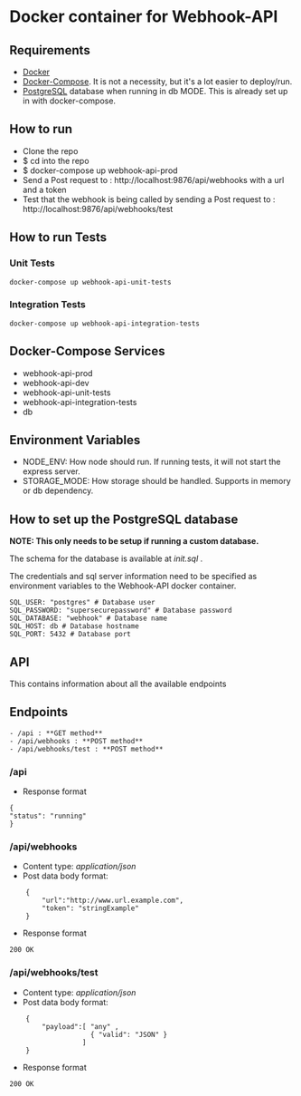 # Docker container for Webhook-API

## Requirements
- [Docker](https://docs.docker.com/)
- [Docker-Compose](https://docs.docker.com/compose/). It is not a necessity, but it's a lot easier to deploy/run.
- [PostgreSQL](https://en.wikipedia.org/wiki/PostgreSQL) database when running in db MODE. This is already set up in with docker-compose.

## How to run
* Clone the repo
* $ cd into the repo
* $ docker-compose up webhook-api-prod
* Send a Post request to : http://localhost:9876/api/webhooks with a url and a token
* Test that the webhook is being called by sending a Post request to : http://localhost:9876/api/webhooks/test

## How to run Tests

### Unit Tests
```
docker-compose up webhook-api-unit-tests
```

### Integration Tests
```
docker-compose up webhook-api-integration-tests
```

## Docker-Compose Services
* webhook-api-prod
* webhook-api-dev
* webhook-api-unit-tests
* webhook-api-integration-tests
* db

## Environment Variables
* NODE_ENV: How node should run. If running tests, it will not start the express server.
* STORAGE_MODE: How storage should be handled. Supports in memory or db dependency.

## How to set up the PostgreSQL database
**NOTE: This only needs to be setup if running a custom database.**

The schema for the database is available at _init.sql_ . 

The credentials and sql server information need to be specified as environment variables to the Webhook-API docker container.

```
SQL_USER: "postgres" # Database user
SQL_PASSWORD: "supersecurepassword" # Database password
SQL_DATABASE: "webhook" # Database name
SQL_HOST: db # Database hostname
SQL_PORT: 5432 # Database port
```

## API
This contains information about all the available endpoints

## Endpoints
    - /api : **GET method**
    - /api/webhooks : **POST method**
    - /api/webhooks/test : **POST method**

### /api

- Response format
```
{
"status": "running"
}
```

### /api/webhooks
- Content type: _application/json_
- Post data body format:
```
    {
        "url":"http://www.url.example.com", 
        "token": "stringExample"
    }
```

- Response format
```
200 OK
```

### /api/webhooks/test

- Content type: _application/json_
- Post data body format:
```
    {
        "payload":[ "any" , 
                    { "valid": "JSON" }
                  ]
    }
```

- Response format
```
200 OK
```


